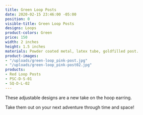 ```yaml
---
title: Green Loop Posts
date: 2020-02-15 23:46:00 -05:00
position: 0
visible-title: Green Loop Posts
designs: Loops
product-colors: Green
price: 150
width: 2 inches
height: 1.5 inches
materials: Powder coated metal, latex tube, goldfilled post.
product-images:
- "/uploads/green-loop_pink-post.jpg"
- "/uploads/green-loop_pink-post02.jpg"
products:
- Red Loop Posts
- PSC-D-S-01
- SQ-D-L-02
---
```


These adjustable designs are a new take on the hoop earring.

Take them out on your next adventure through time and space!